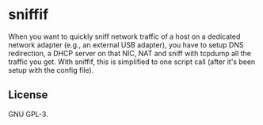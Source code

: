 # sniffif
When you want to quickly sniff network traffic of a host on a dedicated network
adapter (e.g., an external USB adapter), you have to setup DNS redirection, a
DHCP server on that NIC, NAT and sniff with tcpdump all the traffic you get.
With sniffif, this is simplified to one script call (after it's been setup with
the config file).

## License
GNU GPL-3.
